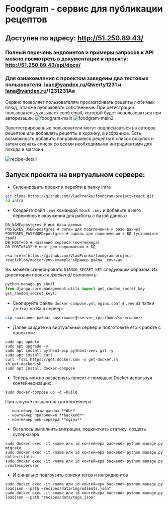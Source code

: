 # Foodgram - сервис для публикации рецептов
## Доступен по адресу: **http://51.250.89.43/**
### Полный перечень эндпоинтов и примеры запросов к API можно посмотреть в документации к проекту: http://51.250.89.43/api/docs/

### Для ознакомления с проектом заведены два тестовых пользователя: ivan@yandex.ru/Qwerty1231 и lana@yandex.ru/1231231Aa


Сервис позволяет пользователям просматривать рецепты любимых блюд, а также публиковать собственные.
При регистрации пользователь указывает свой email, который будет использоваться при авторизации.
![foodgram-main](https://user-images.githubusercontent.com/74264747/130495494-1eb4c107-209a-40cd-a4ac-12f40762725b.jpg)
![foodgram-main2](https://user-images.githubusercontent.com/74264747/130495522-0bf86788-1c17-4186-af86-a2c6853262ad.jpg)

Зарегестрированные пользователи могут подписываться на авторов рецептов или добавлять рецепты в корзину, в избранное.
Есть возможность добавить понравившиеся рецепты в список покупок и затем скачать список со всеми необходимыми ингридиентами для похода в магазин.


![recipe-detail](https://user-images.githubusercontent.com/74264747/130495561-d3193e9d-c759-4b00-8562-0f2ef4e37ce3.jpg)


## Запуск проекта на виртуальном сервере:
- Склонировать проект и перейти в папку infra

```bash
git clone https://github.com/VladPronko/foodgram-project-react.git
cd infra
```
- Создайте файл `.env` командой `touch .env` и добавьте в него переменные окружения для работы с базой данных:

```
DB_NAME=postgres # имя базы данных
POSTGRES_USER=postgres # логин для подключения к базе данных
POSTGRES_PASSWORD=postgres # пароль для подключения к БД (установите свой)
DB_HOST=db # название сервиса (контейнера)
DB_PORT=5432 # порт для подключения к БД

><a href='https://github.com/VladPronko/foodgram-project-react/blob/master/env-example'>Пример файла .env</a>
```
Вы можете сгенерировать ```DJANGO_SECRET_KEY``` следующим образом. 
Из директории проекта _/backend/_ выполнить:
```python
python manage.py shell
from django.core.management.utils import get_random_secret_key  
get_random_secret_key()
```
- Скопируйте файлы `docker-compose.yml`, `nginx.conf` и `.env` из папки `/infra/` на Ваш сервер:
```bash
scp <название файла> <username>@<server_ip>:/home/<username>/
```
- Далее зайдите на виртуальный сервер и подготовьте его к работе с проектом:
 
```
sudo apt update
sudo apt upgrade -y
sudo apt install python3-pip python3-venv git -y
sudo apt install curl
curl -fsSL https://get.docker.com -o get-docker.sh
sh get-docker.sh 
sudo apt install docker-compose
``` 

- Теперь можно развернуть проект с помощью Docker используя контейнеризацию:

```
sudo docker-compose up -d —build
``` 

При запуске создаются три контейнера:

```
 - контейнер базы данных **db**
 - контейнер приложения **backend**
 - контейнер web-сервера **nginx**
```

- Осталось выполнить миграции, подключить статику, создать суперюзера

```
sudo docker exec -it <name или id контейнера backend> python manage.py migrate
sudo docker exec -it <name или id контейнера backend> python manage.py collectstatic
sudo docker exec -it <name или id контейнера backend> python manage.py createsuperuser
```
- И финально подгрузить списки тегов и ингридиентов

```
sudo docker exec -it <name или id контейнера backend> python manage.py loadjson --path «recipes/data/ingredients.json"
sudo docker exec -it <name или id контейнера backend> python manage.py loadjson --path "recipes/data/tags.json"
```
